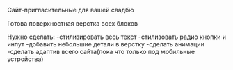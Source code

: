 Сайт-пригласительные для вашей свадбю

Готова поверхностная верстка всех блоков

Нужно сделать:
-стилизировать весь текст
-стилизовать радио кнопки и инпут
-добавить небольшие детали в верстку
-сделать анимации
-сделать адаптив всего сайта(пока что только под мобильные устройства)